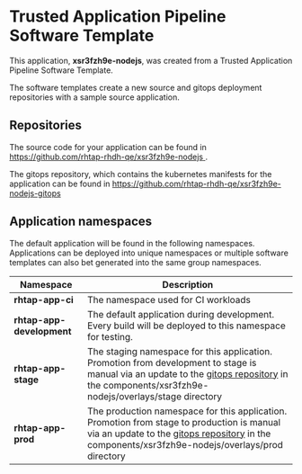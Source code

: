 # Trusted Application Pipeline Software Template

This application, **xsr3fzh9e-nodejs**, was created from a Trusted Application Pipeline Software Template.

The software templates create a new source and gitops deployment repositories with a sample source application. 

## Repositories

The source code for your application can be found in [https://github.com/rhtap-rhdh-qe/xsr3fzh9e-nodejs ](https://github.com/rhtap-rhdh-qe/xsr3fzh9e-nodejs ).
 
The gitops repository, which contains the kubernetes manifests for the application can be found in 
[https://github.com/rhtap-rhdh-qe/xsr3fzh9e-nodejs-gitops ](https://github.com/rhtap-rhdh-qe/xsr3fzh9e-nodejs-gitops ) 

## Application namespaces 

The default application will be found in the following namespaces. Applications can be deployed into unique namespaces or multiple software templates can also bet generated into the same group namespaces.  

|  Namespace   |  Description   |  
| -------- | -------- |
| **rhtap-app-ci** | The namespace used for CI workloads |
| **rhtap-app-development** | The default application during development. Every build will be deployed to this namespace for testing. |
| **rhtap-app-stage** | The staging namespace for this application. Promotion from development to stage is manual via an update to the [gitops repository](https://github.com/rhtap-rhdh-qe/xsr3fzh9e-nodejs-gitops ) in the components/xsr3fzh9e-nodejs/overlays/stage directory |
| **rhtap-app-prod** | The production namespace for this application. Promotion from stage to production is manual via an update to the [gitops repository](https://github.com/rhtap-rhdh-qe/xsr3fzh9e-nodejs-gitops ) in the components/xsr3fzh9e-nodejs/overlays/prod directory |